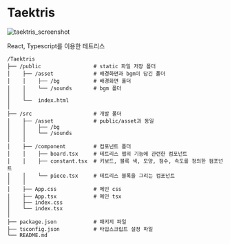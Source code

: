 # Taektris

![taektris_screenshot](https://user-images.githubusercontent.com/22310601/105666806-6b128c00-5f1d-11eb-8d22-147a2df43201.png)

React, Typescript를 이용한 테트리스

```
/Taektris  
├── /public                 # static 파일 저장 폴더  
│    ├── /asset             # 배경화면과 bgm이 담긴 폴더  
│    │    ├── /bg           # 배경화면 폴더  
│    │    └── /sounds       # bgm 폴더  
│    │  
│    └──  index.html  
│  
├── /src                    # 개발 폴더  
│    ├── /asset             # public/asset과 동일  
│    │    ├── /bg  
│    │    └── /sounds  
│    │  
│    ├── /component         # 컴포넌트 폴더  
│    │    ├── board.tsx     # 테트리스 맵의 기능에 관련한 컴포넌트  
│    │    ├── constant.tsx  # 키보드, 블록 색, 모양, 점수, 속도를 정의한 컴포넌트  
│    │    └── piece.tsx     # 테트리스 블록을 그리는 컴포넌트  
│    │  
│    ├── App.css            # 메인 css  
│    ├── App.tsx            # 메인 tsx  
│    ├── index.css  
│    └── index.tsx  
│  
├── package.json            # 패키지 파일  
├── tsconfig.json           # 타입스크립트 설정 파일  
└── README.md  
```


